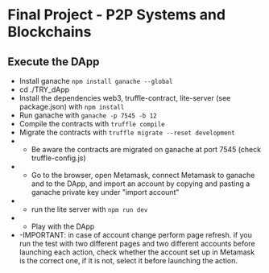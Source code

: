 # Final Project - P2P Systems and Blockchains

## Execute the DApp

- Install ganache ``npm install ganache --global``
- cd ./TRY_dApp
- Install the dependencies web3, truffle-contract, lite-server (see package.json) with ``npm install``
- Run ganache with ``ganache -p 7545 -b 12``
- Compile the contracts with ``truffle compile``
- Migrate the contracts with ``truffle migrate --reset development``
- - Be aware the contracts are migrated on ganache at port 7545 (check truffle-config.js)
- - Go to the browser, open Metamask, connect Metamask to ganache and to the DApp, and import an account by copying and pasting a ganache private key under "import account"
- - run the lite server with  ``npm run dev``
- - Play with the DApp
- -IMPORTANT: in case of account change perform page refresh. if you run the test with two different pages and two different accounts before launching each action, check whether the account set up in Metamask is the correct one, if it is not, select it before launching the action.

